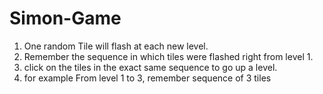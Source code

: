 # Simon-Game

1. One random Tile will flash at each new level. 
2. Remember the sequence in which tiles were flashed right from level 1.
3. click on the tiles in the exact same sequence to go up a level.
4. for example From level 1 to 3, remember sequence of 3 tiles
